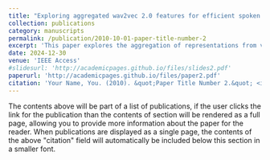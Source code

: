 ```yaml
---
title: "Exploring aggregated wav2vec 2.0 features for efficient spoken dialect identification"
collection: publications
category: manuscripts
permalink: /publication/2010-10-01-paper-title-number-2
excerpt: 'This paper explores the aggregation of representations from various layers of wav2vec 2.0 to obtain representations suitable for the task of spoken dialect identification. We explore different methods to aggregate the representations from all Transformer encoder layers. Specifically, statistical pooling and attentive statistical pooling based aggregation is used. We also use recently proposed DS-TDNN for obtaining the representations suitable for the task of dialect identification.'
date: 2024-12-30
venue: 'IEEE Access'
#slidesurl: 'http://academicpages.github.io/files/slides2.pdf'
paperurl: 'http://academicpages.github.io/files/paper2.pdf'
citation: 'Your Name, You. (2010). &quot;Paper Title Number 2.&quot; <i>Journal 1</i>. 1(2).'
---
```


The contents above will be part of a list of publications, if the user clicks the link for the publication than the contents of section will be rendered as a full page, allowing you to provide more information about the paper for the reader. When publications are displayed as a single page, the contents of the above "citation" field will automatically be included below this section in a smaller font.
